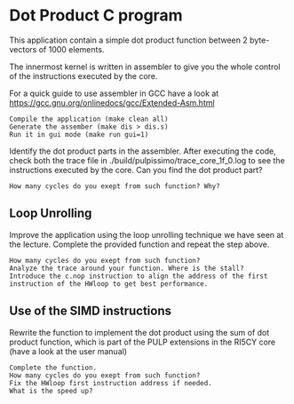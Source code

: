 # Dot Product C program

This application contain a simple dot product function between 2 byte-vectors of 1000 elements.

The innermost kernel is written in assembler to give you the whole control of the instructions
executed by the core.

For a quick guide to use assembler in GCC have a look at https://gcc.gnu.org/onlinedocs/gcc/Extended-Asm.html

```
Compile the application (make clean all)
Generate the assember (make dis > dis.s)
Run it in gui mode (make run gui=1)
```

Identify the dot product parts in the assembler.
After executing the code, check both the trace file in ./build/pulpissimo/trace_core_1f_0.log to see the instructions executed by the core.
Can you find the dot product part?

```
How many cycles do you exept from such function? Why?
```

## Loop Unrolling

Improve the application using the loop unrolling technique we have seen at the lecture.
Complete the provided function and repeat the step above.

```
How many cycles do you exept from such function?
Analyze the trace around your function. Where is the stall?
Introduce the c.nop instruction to align the address of the first instruction of the HWloop to get best performance.
```

## Use of the SIMD instructions

Rewrite the function to implement the dot product using the sum of dot product function, which is part of the PULP extensions in the RI5CY core (have a look at the user manual)

```
Complete the function.
How many cycles do you exept from such function?
Fix the HWloop first instruction address if needed.
What is the speed up?
```
